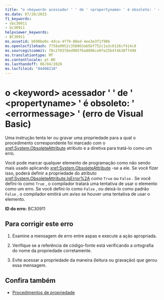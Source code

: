 ```yaml
---
title: "o <keyword> acessador ' ' de ' <propertyname> ' é obsoleto: ' <errormessage> ' (erro de Visual Basic)"
ms.date: 07/20/2015
f1_keywords:
- vbc30911
- bc30911
helpviewer_keywords:
- BC30911
ms.assetid: b690be0c-4dca-4f79-88ed-4ee3e3f1f90b
ms.openlocfilehash: f758a9052c358063ab5bf752c1a3c0126cf414c8
ms.sourcegitcommit: f8c270376ed905f6a8896ce0fe25b4f4b38ff498
ms.translationtype: MT
ms.contentlocale: pt-BR
ms.lasthandoff: 06/04/2020
ms.locfileid: "84408218"
---
```

# <a name="keyword-accessor-of-propertyname-is-obsolete-errormessage-visual-basic-error"></a>o \<keyword> acessador ' ' de ' \<propertyname> ' é obsoleto: ' \<errormessage> ' (erro de Visual Basic)
Uma instrução tenta ler ou gravar uma propriedade para a qual o procedimento correspondente foi marcado com o <xref:System.ObsoleteAttribute> atributo e a diretiva para tratá-lo como um erro.  
  
 Você pode marcar qualquer elemento de programação como não sendo mais usado aplicando <xref:System.ObsoleteAttribute> -se a ele. Se você fizer isso, poderá definir a propriedade do atributo <xref:System.ObsoleteAttribute.IsError%2A> como `True` ou `False` . Se você defini-lo como `True` , o compilador tratará uma tentativa de usar o elemento como um erro. Se você defini-lo como `False` , ou deixá-lo como padrão `False` , o compilador emitirá um aviso se houver uma tentativa de usar o elemento.  
  
 **ID do erro:** BC30911  
  
## <a name="to-correct-this-error"></a>Para corrigir este erro  
  
1. Examine a mensagem de erro entre aspas e execute a ação apropriada.  
  
2. Verifique se a referência de código-fonte está verificando a ortografia do nome da propriedade corretamente.  
  
3. Evite acessar a propriedade da maneira (leitura ou gravação) que gerou essa mensagem.  
  
## <a name="see-also"></a>Confira também

- [Procedimentos de propriedade](../programming-guide/language-features/procedures/property-procedures.md)
